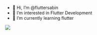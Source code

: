 - 👋 Hi, I’m @fluttersabin
- 👀 I’m interested in Flutter Development
- 🌱 I’m currently learning flutter

![](https://komarev.com/ghpvc/?username=fluttersabin&color=brightgreen&base=213)
<!---
fluttersabin/fluttersabin is a ✨ special ✨ repository because its `README.md` (this file) appears on your GitHub profile.
You can click the Preview link to take a look at your changes.
--->
